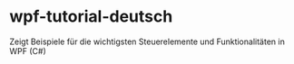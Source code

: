 # wpf-tutorial-deutsch
Zeigt Beispiele für die wichtigsten Steuerelemente und Funktionalitäten in WPF (C#)
